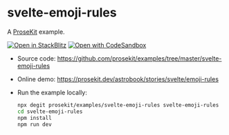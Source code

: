 # svelte-emoji-rules

A [ProseKit](https://prosekit.dev) example.

[![Open in StackBlitz](https://developer.stackblitz.com/img/open_in_stackblitz.svg)](https://stackblitz.com/github/prosekit/examples/tree/master/svelte-emoji-rules)
[![Open with CodeSandbox](https://assets.codesandbox.io/github/button-edit-lime.svg)](https://codesandbox.io/p/sandbox/github/prosekit/examples/tree/master/svelte-emoji-rules)

- Source code: https://github.com/prosekit/examples/tree/master/svelte-emoji-rules
- Online demo: https://prosekit.dev/astrobook/stories/svelte/emoji-rules
- Run the example locally:

  ```bash
  npx degit prosekit/examples/svelte-emoji-rules svelte-emoji-rules
  cd svelte-emoji-rules
  npm install
  npm run dev
  ```
